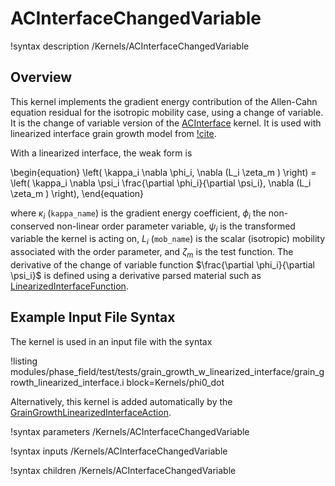 # ACInterfaceChangedVariable

!syntax description /Kernels/ACInterfaceChangedVariable

## Overview

This kernel implements the gradient energy contribution of the Allen-Cahn equation residual for the isotropic mobility case, using a change of variable. It is the change of variable version of the [ACInterface](/ACInterface.md) kernel. It is used with linearized interface grain growth model from [!cite](glasner2001nonlinear).

With a linearized interface, the weak form is

\begin{equation}
\left( \kappa_i \nabla \phi_i, \nabla (L_i \zeta_m ) \right) = \left( \kappa_i \nabla \psi_i \frac{\partial \phi_i}{\partial \psi_i}, \nabla (L_i \zeta_m ) \right),
\end{equation}

where $\kappa_i$ (`kappa_name`) is the gradient energy coefficient, $\phi_i$ the
non-conserved non-linear order parameter variable, $\psi_i$ is the transformed variable the kernel is acting on, $L_i$
(`mob_name`) is the scalar (isotropic) mobility associated with the order
parameter, and $\zeta_m$ is the test function. The derivative of the change of variable function $\frac{\partial \phi_i}{\partial \psi_i}$ is defined using a derivative parsed material such as [LinearizedInterfaceFunction](/LinearizedInterfaceFunction.md).

## Example Input File Syntax

The kernel is used in an input file with the syntax

!listing modules/phase_field/test/tests/grain_growth_w_linearized_interface/grain_growth_linearized_interface.i block=Kernels/phi0_dot

Alternatively, this kernel is added automatically by the [GrainGrowthLinearizedInterfaceAction](/GrainGrowthLinearizedInterfaceAction.md).

!syntax parameters /Kernels/ACInterfaceChangedVariable

!syntax inputs /Kernels/ACInterfaceChangedVariable

!syntax children /Kernels/ACInterfaceChangedVariable
